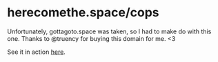 # herecomethe.space/cops

Unfortunately, gottagoto.space was taken, so I had to make do with this one. Thanks to @truency for buying this domain
for me. <3

See it in action [here](http://herecomethe.space/cops).

